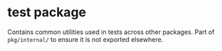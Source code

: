 # test package

Contains common utilities used in tests across other packages. Part of `pkg/internal/` to ensure it is not
exported elsewhere.
